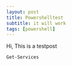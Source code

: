 ```yaml
---
layout: post
title: Powershelltest
subtitle: it will work
tags: [powershell]
---
```


Hi,
This is a testpost

```powershell
Get-Services
```